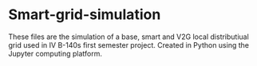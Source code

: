 # Smart-grid-simulation
These files are the simulation of a base, smart and V2G local distributiual grid used in IV B-140s first semester project. Created in Python using the Jupyter computing platform.

